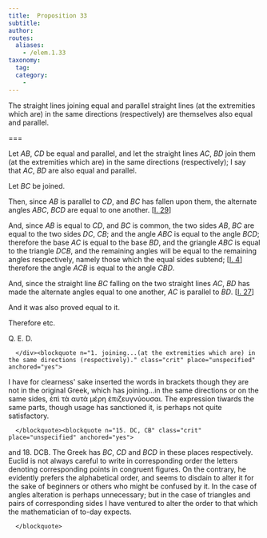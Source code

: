 ```yaml
---
title:  Proposition 33
subtitle:
author:
routes:
  aliases:
    - /elem.1.33
taxonomy:
  tag:
  category:
    -
---
```


The straight lines joining equal and parallel straight lines (at the extremities which are) in the same directions (respectively) are themselves also equal and parallel.

===

<p>Let <em>AB</em>, <em>CD</em> be equal and parallel, and let the straight <lb n="5"/> lines <em>AC</em>, <em>BD</em> join them (at the extremities which are) in the same directions (respectively); <pb n="323"/>I say that <em>AC</em>, <em>BD</em> are also equal and parallel.</p>


<p>Let <em>BC</em> be joined. </p>


<p>Then, since <em>AB</em> is parallel to <em>CD</em>, <lb n="10"/> and <em>BC</em> has fallen upon them, <span class="center">the alternate angles <em>ABC</em>, <em>BCD</em> are equal to one another. [<a href="/elem.1.29">I. 29</a>]</span></p>


<p>And, since <em>AB</em> is equal to <em>CD</em>, <span class="center">and <em>BC</em> is common, <lb n="15"/>the two sides <em>AB</em>, <em>BC</em> are equal to the two sides <em>DC</em>, <em>CB</em>; and the angle <em>ABC</em> is equal to the angle <em>BCD</em>; therefore the base <em>AC</em> is equal to the base <em>BD</em>, and the griangle <em>ABC</em> is equal to the triangle <em>DCB</em>, and the remaining angles will be equal to the remaining angles <lb n="20"/>respectively, namely those which the equal sides subtend; [<a href="/elem.1.4">I. 4</a>] therefore the angle <em>ACB</em> is equal to the angle <em>CBD</em>.</span></p>


<p>And, since the straight line <em>BC</em> falling on the two straight lines <em>AC</em>, <em>BD</em> has made the alternate angles equal to one another, <lb n="25"/><span class="center"><em>AC</em> is parallel to <em>BD</em>. [<a href="/elem.1.27">I. 27</a>]</span></p>


<p>And it was also proved equal to it.</p>


<p>Therefore etc.</p>

<div class="QED">

<p>Q. E. D.</p>

      </div><blockquote n="1. joining...(at the extremities which are) in the same directions (respectively)." class="crit" place="unspecified" anchored="yes">

<p>I have for clearness' sake inserted the words in brackets though they are not in the original Greek, which has <quote>joining...in the same directions</quote>
 or <quote>on the same sides,</quote>
 <foreign lang="greek">ἐπὶ τὰ αυτὰ μέρη ἐπιζευγνύουσαι</foreign>. The expression <quote>tiwards the same parts,</quote>
 though usage has sanctioned it, is perhaps not quite satisfactory.</p>

      </blockquote><blockquote n="15. DC, CB" class="crit" place="unspecified" anchored="yes">

<p>and 18. <span class="bold">DCB</span>. The Greek has <quote> <em>BC</em>, <em>CD</em></quote>
 and <quote><em>BCD</em></quote>
 in these places respectively. Euclid is not always careful to write in corresponding order the letters denoting corresponding points in congruent figures. On the contrary, he evidently prefers the alphabetical order, and seems to disdain to alter it for the sake of beginners or others who might be confused by it. In the case of angles alteration is perhaps unnecessary; but in the case of triangles and pairs of corresponding sides I have ventured to alter the order to that which the mathematician of to-day expects.</p>

      </blockquote>
